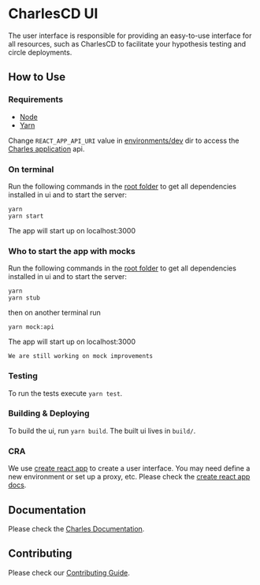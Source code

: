 # CharlesCD UI

The user interface is responsible for providing an easy-to-use interface for all resources, such as CharlesCD to facilitate your hypothesis testing and circle deployments.

## How to Use

### Requirements

  - [Node]
  - [Yarn]

Change `REACT_APP_API_URI` value in [environments/dev] dir to access the [Charles application] api.

### On terminal
Run the following commands in the [root folder] to get all dependencies installed in ui and to start the server:

```
yarn
yarn start
```

The app will start up on localhost:3000

### Who to start the app with mocks
Run the following commands in the [root folder] to get all dependencies installed in ui and to start the server:

```
yarn
yarn stub
```

then on another terminal run

```
yarn mock:api
```

The app will start up on localhost:3000

`We are still working on mock improvements`

### Testing

To run the tests execute `yarn test`.

### Building & Deploying

To build the ui, run `yarn build`. The built ui lives in `build/`.

### CRA

We use [create react app] to create a user interface. You may need define a new environment or set up a proxy, etc. Please check the [create react app docs].


## Documentation

Please check the [Charles Documentation].

## Contributing

Please check our [Contributing Guide].

[Node]: https://nodejs.org/en/download
[Yarn]: https://classic.yarnpkg.com/docs/install
[environments/dev]: ./environments/dev
[Charles application]: https://github.com/ZupIT/charlescd/tree/master/moove
[root folder]: ./
[create react app]: https://create-react-app.dev/
[create react app docs]: https://create-react-app.dev/docs/getting-started
[Charles Documentation]: https://docs.charlescd.io/ 
[Contributing Guide]: https://docs.charlescd.io/

